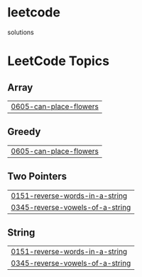 # leetcode
solutions

<!---LeetCode Topics Start-->
# LeetCode Topics
## Array
|  |
| ------- |
| [0605-can-place-flowers](https://github.com/42JINAM/leetcode/tree/master/0605-can-place-flowers) |
## Greedy
|  |
| ------- |
| [0605-can-place-flowers](https://github.com/42JINAM/leetcode/tree/master/0605-can-place-flowers) |
## Two Pointers
|  |
| ------- |
| [0151-reverse-words-in-a-string](https://github.com/42JINAM/leetcode/tree/master/0151-reverse-words-in-a-string) |
| [0345-reverse-vowels-of-a-string](https://github.com/42JINAM/leetcode/tree/master/0345-reverse-vowels-of-a-string) |
## String
|  |
| ------- |
| [0151-reverse-words-in-a-string](https://github.com/42JINAM/leetcode/tree/master/0151-reverse-words-in-a-string) |
| [0345-reverse-vowels-of-a-string](https://github.com/42JINAM/leetcode/tree/master/0345-reverse-vowels-of-a-string) |
<!---LeetCode Topics End-->